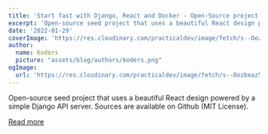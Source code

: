 ```yaml
---
title: 'Start fast with Django, React and Docker - Open-Source project'
excerpt: 'Open-source seed project that uses a beautiful React design powered by a simple Django API server. Sources are available on Github (MIT License).'
date: '2022-01-29'
coverImage: 'https://res.cloudinary.com/practicaldev/image/fetch/s--Oozbeaz5--/c_imagga_scale,f_auto,fl_progressive,h_420,q_auto,w_1000/https://dev-to-uploads.s3.amazonaws.com/uploads/articles/28kcer8n3dcmw7dht6em.jpg'
author:
  name: Koders
  picture: "assets/blog/authors/koders.png"
ogImage:
  url: 'https://res.cloudinary.com/practicaldev/image/fetch/s--Oozbeaz5--/c_imagga_scale,f_auto,fl_progressive,h_420,q_auto,w_1000/https://dev-to-uploads.s3.amazonaws.com/uploads/articles/28kcer8n3dcmw7dht6em.jpg'
---
```


Open-source seed project that uses a beautiful React design powered by a simple Django API server. Sources are available on Github (MIT License).

[Read more](https://dev.to/sm0ke/start-fast-with-django-react-and-docker-open-source-project-e9g)
